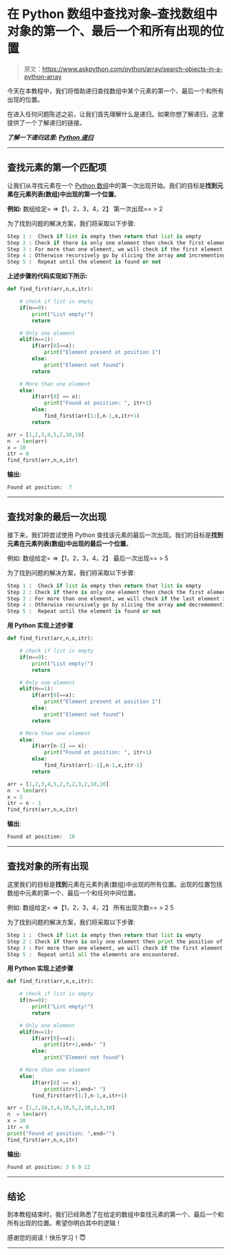 # 在 Python 数组中查找对象–查找数组中对象的第一个、最后一个和所有出现的位置

> 原文：<https://www.askpython.com/python/array/search-objects-in-a-python-array>

今天在本教程中，我们将借助递归查找数组中某个元素的第一个、最后一个和所有出现的位置。

在进入任何问题陈述之前，让我们首先理解什么是递归。如果你想了解递归，这里提供了一个了解递归的链接。

***了解一下递归这里: [Python 递归](https://www.askpython.com/python/python-recursion-function)***

* * *

## 查找元素的第一个匹配项

让我们从寻找元素在一个 [Python 数组](https://www.askpython.com/python/array/python-array-declaration)中的第一次出现开始。我们的目标是**找到元素在元素列表(数组)中出现的第一个位置**。

**例如:** 数组给定= =>【1，2，3，4，2】
第一次出现== > 2

为了找到问题的解决方案，我们将采取以下步骤:

```py
Step 1 :  Check if list is empty then return that list is empty
Step 2 : Check if there is only one element then check the first element with X and return the answer if found
Step 3 : For more than one element, we will check if the first element is equal to X if found then return 
Step 4 : Otherwise recursively go by slicing the array and incrementing and decremementing the itrerator and n value (size of array ) respectively
Step 5 :  Repeat until the element is found or not

```

**上述步骤的代码实现如下所示:**

```py
def find_first(arr,n,x,itr):

    # check if list is empty
    if(n==0):
        print("List empty!")
        return

    # Only one element
    elif(n==1):
        if(arr[0]==x):
            print("Element present at position 1")
        else:
            print("Element not found")
        return

    # More than one element
    else:
        if(arr[0] == x):
            print("Found at position: ", itr+1)
        else:
            find_first(arr[1:],n-1,x,itr+1)
        return

arr = [1,2,3,4,5,2,10,10]
n  = len(arr)
x = 10
itr = 0
find_first(arr,n,x,itr)

```

**输出:**

```py
Found at position:  7

```

* * *

## 查找对象的最后一次出现

接下来，我们将尝试使用 Python 查找该元素的最后一次出现。我们的目标是**找到元素在元素列表(数组)中出现的最后一个位置**。

例如:
数组给定= =>【1，2，3，4，2】
最后一次出现== > 5

为了找到问题的解决方案，我们将采取以下步骤:

```py
Step 1 :  Check if list is empty then return that list is empty
Step 2 : Check if there is only one element then check the first element with X and return the answer if found
Step 3 : For more than one element, we will check if the last element is equal to X if found then return 
Step 4 : Otherwise recursively go by slicing the array and decremementing both the iterator and n value (size of array ) 
Step 5 :  Repeat until the element is found or not

```

**用 Python 实现上述步骤**

```py
def find_first(arr,n,x,itr):

    # check if list is empty
    if(n==0):
        print("List empty!")
        return

    # Only one element
    elif(n==1):
        if(arr[0]==x):
            print("Element present at position 1")
        else:
            print("Element not found")
        return

    # More than one element
    else:
        if(arr[n-1] == x):
            print("Found at position: ", itr+1)
        else:
            find_first(arr[:-1],n-1,x,itr-1)
        return

arr = [1,2,3,4,5,2,3,2,3,2,10,10]
n  = len(arr)
x = 2
itr = n - 1
find_first(arr,n,x,itr)

```

**输出**:

```py
Found at position:  10

```

* * *

## 查找对象的所有出现

这里我们的目标是**找到**元素在元素列表(数组)中出现的所有位置。出现的位置包括数组中元素的第一个、最后一个和任何中间位置。

例如:
数组给定= =>【1，2，3，4，2】
所有出现次数== > 2 5

为了找到问题的解决方案，我们将采取以下步骤:

```py
Step 1 :  Check if list is empty then return that list is empty
Step 2 : Check if there is only one element then print the position of the element and return
Step 3 : For more than one element, we will check if the first element is equal to X if found then print and keep on recursively calling the function again by slicing the array and decremementing n value (size of array ) and incrementing the value of iterator
Step 5 :  Repeat until all the elements are encountered.

```

**用 Python 实现上述步骤**

```py
def find_first(arr,n,x,itr):

    # check if list is empty
    if(n==0):
        print("List empty!")
        return

    # Only one element
    elif(n==1):
        if(arr[0]==x):
            print(itr+1,end=" ")
        else:
            print("Element not found")

    # More than one element
    else:
        if(arr[0] == x):
            print(itr+1,end=" ")
        find_first(arr[1:],n-1,x,itr+1)

arr = [1,2,10,3,4,10,5,2,10,2,3,10]
n  = len(arr)
x = 10
itr = 0
print("Found at position: ",end="") 
find_first(arr,n,x,itr)

```

**输出:**

```py
Found at position: 3 6 9 12 

```

* * *

## 结论

到本教程结束时，我们已经熟悉了在给定的数组中查找元素的第一个、最后一个和所有出现的位置。希望你明白其中的逻辑！

感谢您的阅读！快乐学习！😇

* * *
